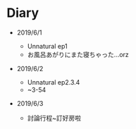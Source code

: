 # Diary

* 2019/6/1
  * Unnatural ep1
  * お風呂あがりにまた寝ちゃった...orz
  
* 2019/6/2
  * Unnatural ep2.3.4
  * ~3-54
  
* 2019/6/3
  * 討論行程~訂好房啦
 